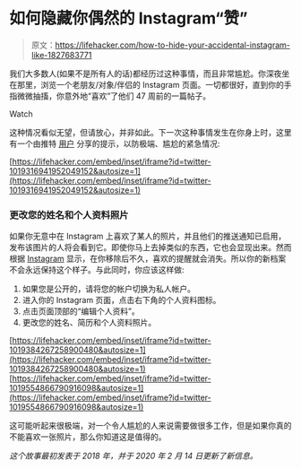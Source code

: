 # 如何隐藏你偶然的 Instagram“赞”

> 原文：<https://lifehacker.com/how-to-hide-your-accidental-instagram-like-1827683771>

我们大多数人(如果不是所有人的话)都经历过这种事情，而且非常尴尬。你深夜坐在那里，浏览一个老朋友/对象/伴侣的 Instagram 页面。一切都很好，直到你的手指微微抽搐，你意外地“喜欢”了他们 47 周前的一篇帖子。

Watch

这种情况看似无望，但请放心，并非如此。下一次这种事情发生在你身上时，这里有一个由推特 [用户](https://twitter.com/KaylaKumari) 分享的提示，以防极端、尴尬的紧急情况:

 [https://lifehacker.com/embed/inset/iframe?id=twitter-1019316941952049152&autosize=1](https://lifehacker.com/embed/inset/iframe?id=twitter-1019316941952049152&autosize=1) 

### **更改您的姓名和个人资料照片**

如果你无意中在 Instagram 上喜欢了某人的照片，并且他们的推送通知已启用，发布该图片的人将会看到它。即使你马上去掉类似的东西，它也会显现出来。然而根据 [Instagram](https://help.instagram.com/500150933343536) 显示，在你移除后不久，喜欢的提醒就会消失。所以你的新档案不会永远保持这个样子。与此同时，你应该这样做:

1.  如果您是公开的，请将您的帐户切换为私人帐户。
2.  进入你的 Instagram 页面，点击右下角的个人资料图标。
3.  点击页面顶部的“编辑个人资料”。
4.  更改您的姓名、简历和个人资料照片。

 [https://lifehacker.com/embed/inset/iframe?id=twitter-1019384267258900480&autosize=1](https://lifehacker.com/embed/inset/iframe?id=twitter-1019384267258900480&autosize=1)  [https://lifehacker.com/embed/inset/iframe?id=twitter-1019554866790916098&autosize=1](https://lifehacker.com/embed/inset/iframe?id=twitter-1019554866790916098&autosize=1) 

这可能听起来很极端，对一个令人尴尬的人来说需要做很多工作，但是如果你真的不能喜欢一张照片，那么你知道这是值得的。

*这个故事最初发表于 2018 年，并于 2020 年 2 月 14 日更新了新信息。*